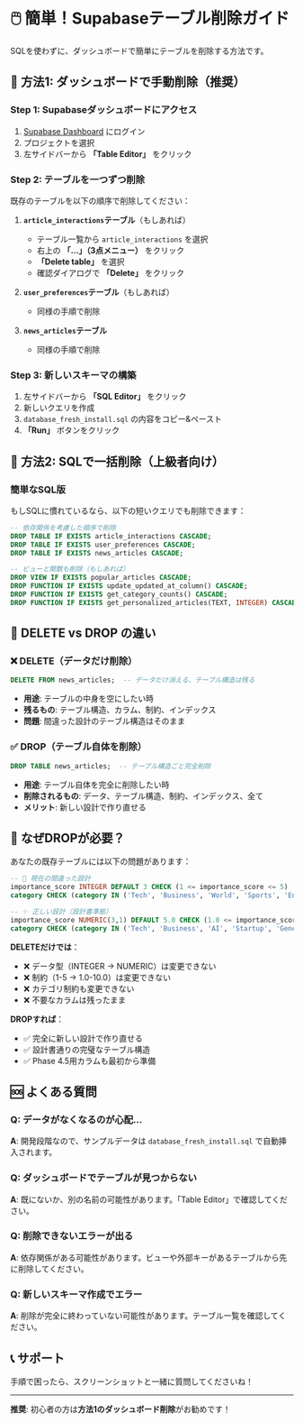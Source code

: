 # 🖱️ 簡単！Supabaseテーブル削除ガイド

SQLを使わずに、ダッシュボードで簡単にテーブルを削除する方法です。

## 🎯 方法1: ダッシュボードで手動削除（推奨）

### Step 1: Supabaseダッシュボードにアクセス

1. [Supabase Dashboard](https://supabase.com/dashboard) にログイン
2. プロジェクトを選択
3. 左サイドバーから **「Table Editor」** をクリック

### Step 2: テーブルを一つずつ削除

既存のテーブルを以下の順序で削除してください：

1. **`article_interactions`テーブル**（もしあれば）
   - テーブル一覧から `article_interactions` を選択
   - 右上の **「...」（3点メニュー）** をクリック
   - **「Delete table」** を選択
   - 確認ダイアログで **「Delete」** をクリック

2. **`user_preferences`テーブル**（もしあれば）
   - 同様の手順で削除

3. **`news_articles`テーブル**
   - 同様の手順で削除

### Step 3: 新しいスキーマの構築

1. 左サイドバーから **「SQL Editor」** をクリック
2. 新しいクエリを作成
3. `database_fresh_install.sql` の内容をコピー&ペースト
4. **「Run」** ボタンをクリック

## 🎯 方法2: SQLで一括削除（上級者向け）

### 簡単なSQL版

もしSQLに慣れているなら、以下の短いクエリでも削除できます：

```sql
-- 依存関係を考慮した順序で削除
DROP TABLE IF EXISTS article_interactions CASCADE;
DROP TABLE IF EXISTS user_preferences CASCADE;
DROP TABLE IF EXISTS news_articles CASCADE;

-- ビューと関数も削除（もしあれば）
DROP VIEW IF EXISTS popular_articles CASCADE;
DROP FUNCTION IF EXISTS update_updated_at_column() CASCADE;
DROP FUNCTION IF EXISTS get_category_counts() CASCADE;
DROP FUNCTION IF EXISTS get_personalized_articles(TEXT, INTEGER) CASCADE;
```

## 🤔 DELETE vs DROP の違い

### ❌ DELETE（データだけ削除）
```sql
DELETE FROM news_articles;  -- データだけ消える、テーブル構造は残る
```

- **用途**: テーブルの中身を空にしたい時
- **残るもの**: テーブル構造、カラム、制約、インデックス
- **問題**: 間違った設計のテーブル構造はそのまま

### ✅ DROP（テーブル自体を削除）
```sql
DROP TABLE news_articles;  -- テーブル構造ごと完全削除
```

- **用途**: テーブル自体を完全に削除したい時
- **削除されるもの**: データ、テーブル構造、制約、インデックス、全て
- **メリット**: 新しい設計で作り直せる

## 🔄 なぜDROPが必要？

あなたの既存テーブルには以下の問題があります：

```sql
-- 😤 現在の間違った設計
importance_score INTEGER DEFAULT 3 CHECK (1 <= importance_score <= 5)
category CHECK (category IN ('Tech', 'Business', 'World', 'Sports', 'Entertainment'))

-- ✨ 正しい設計（設計書準拠）
importance_score NUMERIC(3,1) DEFAULT 5.0 CHECK (1.0 <= importance_score <= 10.0)
category CHECK (category IN ('Tech', 'Business', 'AI', 'Startup', 'General'))
```

**DELETEだけでは**：
- ❌ データ型（INTEGER → NUMERIC）は変更できない
- ❌ 制約（1-5 → 1.0-10.0）は変更できない
- ❌ カテゴリ制約も変更できない
- ❌ 不要なカラムは残ったまま

**DROPすれば**：
- ✅ 完全に新しい設計で作り直せる
- ✅ 設計書通りの完璧なテーブル構造
- ✅ Phase 4.5用カラムも最初から準備

## 🆘 よくある質問

### Q: データがなくなるのが心配...
**A**: 開発段階なので、サンプルデータは `database_fresh_install.sql` で自動挿入されます。

### Q: ダッシュボードでテーブルが見つからない
**A**: 既にないか、別の名前の可能性があります。「Table Editor」で確認してください。

### Q: 削除できないエラーが出る
**A**: 依存関係がある可能性があります。ビューや外部キーがあるテーブルから先に削除してください。

### Q: 新しいスキーマ作成でエラー
**A**: 削除が完全に終わっていない可能性があります。テーブル一覧を確認してください。

## 📞 サポート

手順で困ったら、スクリーンショットと一緒に質問してくださいね！

---

**推奨**: 初心者の方は**方法1のダッシュボード削除**がお勧めです！
